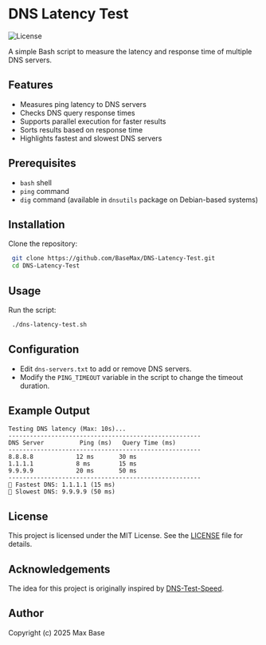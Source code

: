 # DNS Latency Test

![License](https://img.shields.io/badge/License-MIT-blue.svg)

A simple Bash script to measure the latency and response time of multiple DNS servers.

## Features

- Measures ping latency to DNS servers
- Checks DNS query response times
- Supports parallel execution for faster results
- Sorts results based on response time
- Highlights fastest and slowest DNS servers

## Prerequisites

- `bash` shell
- `ping` command
- `dig` command (available in `dnsutils` package on Debian-based systems)

## Installation

Clone the repository:

```sh
 git clone https://github.com/BaseMax/DNS-Latency-Test.git
 cd DNS-Latency-Test
```

## Usage

Run the script:

```sh
 ./dns-latency-test.sh
```

## Configuration

- Edit `dns-servers.txt` to add or remove DNS servers.
- Modify the `PING_TIMEOUT` variable in the script to change the timeout duration.

## Example Output

```
Testing DNS latency (Max: 10s)...
------------------------------------------------------
DNS Server          Ping (ms)   Query Time (ms)
------------------------------------------------------
8.8.8.8            12 ms       30 ms
1.1.1.1            8 ms        15 ms
9.9.9.9            20 ms       50 ms
------------------------------------------------------
🚀 Fastest DNS: 1.1.1.1 (15 ms)
🐢 Slowest DNS: 9.9.9.9 (50 ms)
```

## License

This project is licensed under the MIT License. See the [LICENSE](LICENSE) file for details.

## Acknowledgements

The idea for this project is originally inspired by [DNS-Test-Speed](https://github.com/netamirbabaei/DNS-Test-Speed).

## Author

Copyright (c) 2025 Max Base
